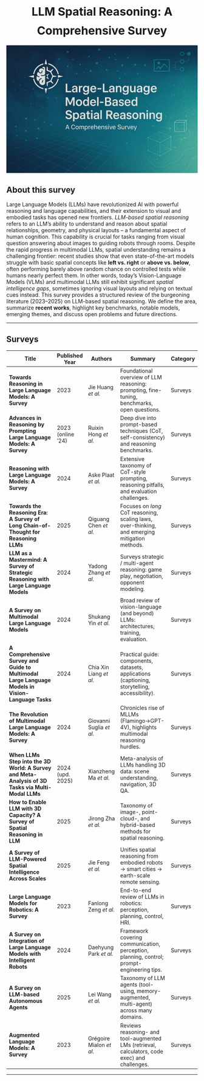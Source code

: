 <div style="text-align: center; font-size: 30px; font-weight: bold; line-height: 50px;">LLM Spatial Reasoning: A Comprehensive Survey</div>

<img src="assets/teaser.png" style=""></img>

## About this survey

Large Language Models (LLMs) have revolutionized AI with powerful reasoning and language capabilities, and their extension to visual and embodied tasks has opened new frontiers. *LLM-based spatial reasoning* refers to an LLM’s ability to understand and reason about spatial relationships, geometry, and physical layouts – a fundamental aspect of human cognition. This capability is crucial for tasks ranging from visual question answering about images to guiding robots through rooms. Despite the rapid progress in multimodal LLMs, spatial understanding remains a challenging frontier: recent studies show that even state-of-the-art models struggle with basic spatial concepts like **left vs. right** or **above vs. below**, often performing barely above random chance on controlled tests while humans nearly perfect them. In other words, today’s Vision-Language Models (VLMs) and multimodal LLMs still exhibit significant *spatial intelligence gaps*, sometimes ignoring visual layouts and relying on textual cues instead. This survey provides a structured review of the burgeoning literature (2023–2025) on LLM-based spatial reasoning. We define the area, summarize **recent works**, highlight key benchmarks, notable models, emerging themes, and discuss open problems and future directions.

---

## Surveys 

| Title | Published Year | Authors | Summary | Category |
| --- | --- | --- | --- | --- |
| **Towards Reasoning in Large Language Models: A Survey** | 2023 | Jie Huang *et al.* | Foundational overview of LLM reasoning: prompting, fine-tuning, benchmarks, open questions. | Surveys |
| **Advances in Reasoning by Prompting Large Language Models: A Survey** | 2023 (online ’24) | Ruixin Hong *et al.* | Deep dive into prompt-based techniques (CoT, self-consistency) and reasoning benchmarks. | Surveys |
| **Reasoning with Large Language Models: A Survey** | 2024 | Aske Plaat *et al.* | Extensive taxonomy of CoT-style prompting, reasoning pitfalls, and evaluation challenges. | Surveys |
| **Towards the Reasoning Era: A Survey of Long Chain-of-Thought for Reasoning LLMs** | 2025 | Qiguang Chen *et al.* | Focuses on *long* CoT reasoning, scaling laws, over-thinking, and emerging mitigation methods. | Surveys |
| **LLM as a Mastermind: A Survey of Strategic Reasoning with Large Language Models** | 2024 | Yadong Zhang *et al.* | Surveys strategic / multi-agent reasoning: game play, negotiation, opponent modeling. | Surveys |
| **A Survey on Multimodal Large Language Models** | 2024 | Shukang Yin *et al.* | Broad review of vision-language (and beyond) LLMs: architectures, training, evaluation. | Surveys |
| **A Comprehensive Survey and Guide to Multimodal Large Language Models in Vision-Language Tasks** | 2024 | Chia Xin Liang *et al.* | Practical guide: components, datasets, applications (captioning, storytelling, accessibility). | Surveys |
| **The Revolution of Multimodal Large Language Models: A Survey** | 2024 | Giovanni Suglia *et al.* | Chronicles rise of MLLMs (Flamingo→GPT-4V), highlights multimodal reasoning hurdles. | Surveys |
| **When LLMs Step into the 3D World: A Survey and Meta-Analysis of 3D Tasks via Multi-Modal LLMs** | 2024 (upd. 2025) | Xianzheng Ma *et al.* | Meta-analysis of LLMs handling 3D data: scene understanding, navigation, 3D QA. | Surveys |
| **How to Enable LLM with 3D Capacity? A Survey of Spatial Reasoning in LLM** | 2025 | Jirong Zha *et al.* | Taxonomy of image-, point-cloud-, and hybrid-based methods for spatial reasoning. | Surveys |
| **A Survey of LLM-Powered Spatial Intelligence Across Scales** | 2025 | Jie Feng *et al.* | Unifies spatial reasoning from embodied robots → smart cities → earth-scale remote sensing. | Surveys |
| **Large Language Models for Robotics: A Survey** | 2023 | Fanlong Zeng *et al.* | End-to-end review of LLMs in robotics: perception, planning, control, HRI. | Surveys |
| **A Survey on Integration of Large Language Models with Intelligent Robots** | 2024 | Daehyung Park *et al.* | Framework covering communication, perception, planning, control; prompt-engineering tips. | Surveys |
| **A Survey on LLM-based Autonomous Agents** | 2025 | Lei Wang *et al.* | Taxonomy of LLM agents (tool-using, memory-augmented, multi-agent) across many domains. | Surveys |
| **Augmented Language Models: A Survey** | 2023 | Grégoire Mialon *et al.* | Reviews reasoning- and tool-augmented LMs (retrieval, calculators, code exec) and challenges. | Surveys |

--- 

